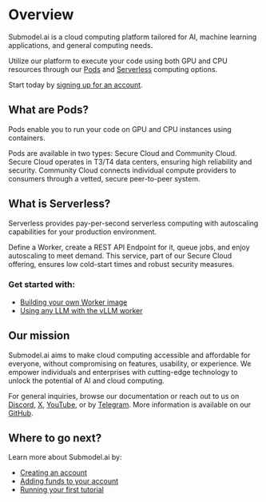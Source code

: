 # Overview

Submodel.ai is a cloud computing platform tailored for AI, machine learning applications, and general computing needs.

Utilize our platform to execute your code using both GPU and CPU resources through our [Pods](pods/overview.md) and [Serverless](serverless/overview.md) computing options.

Start today by [signing up for an account](https://submodel.ai/#/login?redirect=%2Fdashboard).

## What are Pods?

Pods enable you to run your code on GPU and CPU instances using containers.

Pods are available in two types: Secure Cloud and Community Cloud. Secure Cloud operates in T3/T4 data centers, ensuring high reliability and security. Community Cloud connects individual compute providers to consumers through a vetted, secure peer-to-peer system.

## What is Serverless?

Serverless provides pay-per-second serverless computing with autoscaling capabilities for your production environment.

Define a Worker, create a REST API Endpoint for it, queue jobs, and enjoy autoscaling to meet demand. This service, part of our Secure Cloud offering, ensures low cold-start times and robust security measures.

### Get started with:

- [Building your own Worker image](serverless/workers/deploy/package-and-deploy-an-image.md)
- [Using any LLM with the vLLM worker](serverless/workers/vllm-endpoint/get-started.md)

## Our mission

Submodel.ai aims to make cloud computing accessible and affordable for everyone, without compromising on features, usability, or experience. We empower individuals and enterprises with cutting-edge technology to unlock the potential of AI and cloud computing.

For general inquiries, browse our documentation or reach out to us on [Discord](https://discord.com/invite/UYn6rESDSC), [X](https://x.com/i/flow/login?redirect_after_login=%2FSubModelAI), [YouTube](https://www.youtube.com/@SubModelAI), or by [Telegram](https://t.me/SUBMODEL_Official). More information is available on our [GitHub](https://discord.com/invite/UYn6rESDSC).

## Where to go next?

Learn more about Submodel.ai by:

- [Creating an account](Get%20started/Manage%20accounts.md)
- [Adding funds to your account](Get%20started/Billing%20information.md)
- [Running your first tutorial](Get%20started/Get%20started.md)
